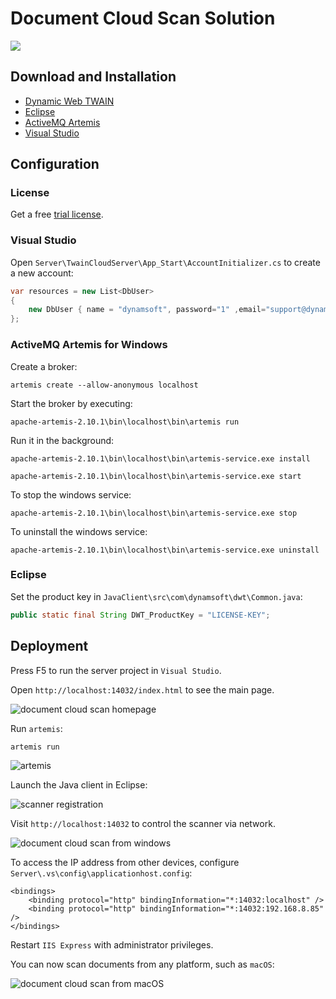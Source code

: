 # Document Cloud Scan Solution

![](http://www.codepool.biz/wp-content/uploads/2019/10/document-cloud-scan.jpg)

## Download and Installation
- [Dynamic Web TWAIN](https://www.dynamsoft.com/Downloads/WebTWAIN_Download.aspx)
- [Eclipse](https://www.eclipse.org/downloads/)
- [ActiveMQ Artemis](http://activemq.apache.org/components/artemis/download/)
- [Visual Studio](https://visualstudio.microsoft.com/downloads/)

## Configuration

### License
Get a free [trial license](https://www.dynamsoft.com/CustomerPortal/Portal/Triallicense.aspx).

### Visual Studio

Open `Server\TwainCloudServer\App_Start\AccountInitializer.cs` to create a new account:

```cs
var resources = new List<DbUser>
{
    new DbUser { name = "dynamsoft", password="1" ,email="support@dynamsoft.com"},
};
```

### ActiveMQ Artemis for Windows

Create a broker:

```
artemis create --allow-anonymous localhost
```

Start the broker by executing:

```
apache-artemis-2.10.1\bin\localhost\bin\artemis run
```

Run it in the background:

```
apache-artemis-2.10.1\bin\localhost\bin\artemis-service.exe install

apache-artemis-2.10.1\bin\localhost\bin\artemis-service.exe start
```

To stop the windows service:

```
apache-artemis-2.10.1\bin\localhost\bin\artemis-service.exe stop
```

To uninstall the windows service:

```
apache-artemis-2.10.1\bin\localhost\bin\artemis-service.exe uninstall
```

### Eclipse

Set the product key in `JavaClient\src\com\dynamsoft\dwt\Common.java`:

```java
public static final String DWT_ProductKey = "LICENSE-KEY";
```

## Deployment

Press F5 to run the server project in `Visual Studio`.

Open `http://localhost:14032/index.html` to see the main page.

![document cloud scan homepage](http://www.codepool.biz/wp-content/uploads/2019/10/document-cloud-homepage.png)

Run `artemis`:

```
artemis run
```

![artemis](http://www.codepool.biz/wp-content/uploads/2019/10/artemis.png)

Launch the Java client in Eclipse:

![scanner registration](http://www.codepool.biz/wp-content/uploads/2019/10/scanner-registration.png)

Visit `http://localhost:14032` to control the scanner via network.

![document cloud scan from windows](http://www.codepool.biz/wp-content/uploads/2019/10/document-cloud-scan-windows.png)

To access the IP address from other devices, configure `Server\.vs\config\applicationhost.config`:

```
<bindings>
    <binding protocol="http" bindingInformation="*:14032:localhost" />
    <binding protocol="http" bindingInformation="*:14032:192.168.8.85" />
</bindings>
```

Restart `IIS Express` with administrator privileges. 

You can now scan documents from any platform, such as `macOS`:

![document cloud scan from macOS](http://www.codepool.biz/wp-content/uploads/2019/10/document-cloud-scan-macos.png)


